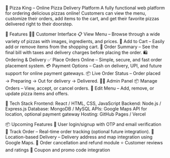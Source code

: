 🍕 Pizza King – Online Pizza Delivery Platform
A fully functional web platform for ordering delicious pizzas online! Customers can view the menu, customize their orders, add items to the cart, and get their favorite pizzas delivered right to their doorstep.

🚀 Features
👨‍🍳 Customer Interface
📋 View Menu – Browse through a wide variety of pizzas with images, ingredients, and prices.
🛒 Add to Cart – Easily add or remove items from the shopping cart.
🧾 Order Summary – See the final bill with taxes and delivery charges before placing the order.
🛍️ Ordering & Delivery
✅ Place Orders Online – Simple, secure, and fast order placement system.
💳 Payment Options – Cash on delivery, UPI, and future support for online payment gateways.
📦 Live Order Status – Order placed → Preparing → Out for delivery → Delivered.
🧑‍🍳 Admin Panel
📦 Manage Orders – View, accept, or cancel orders.
📝 Edit Menu – Add, remove, or update pizza items and offers.

📁 Tech Stack
Frontend: React / HTML, CSS, JavaScript
Backend: Node.js / Express.js
Database: MongoDB / MySQL
APIs: Google Maps API for location, optional payment gateway
Hosting: GitHub Pages / Vercel

📦 Upcoming Features
🔐 User login/signup with OTP and email verification
🧭 Track Order – Real-time order tracking (optional future integration).
📍 Location-based Delivery – Delivery address and map integration using Google Maps.
🔄 Order cancellation and refund module
⭐ Customer reviews and ratings
🎁 Coupon and promo code integration

